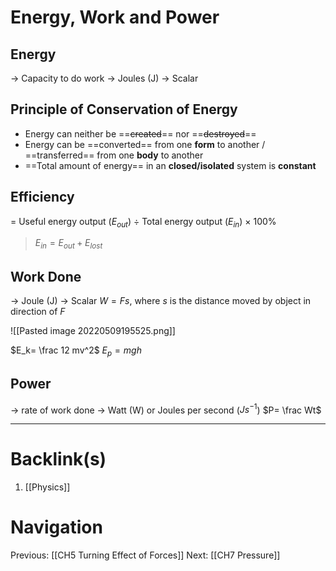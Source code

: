 # Energy, Work and Power
## Energy
-> Capacity to do work
-> Joules (J)
-> Scalar

## Principle of Conservation of Energy
- Energy can neither be ==~~created~~== nor ==~~destroyed~~==
- Energy can be ==converted== from one **form** to another / ==transferred== from one **body** to another
- ==Total amount of energy== in an **closed/isolated** system is **constant**

## Efficiency
$=$ Useful energy output ($E_{out}$) $\div$ Total energy output ($E_{in}$) $\times$ 100%

>$E_{in} = E_{out} + E_{lost}$

## Work Done
-> Joule (J)
-> Scalar
$W=Fs$,
where $s$ is the distance moved by object in direction of $F$

![[Pasted image 20220509195525.png]]

$E_k= \frac 12 mv^2$
$E_p=mgh$

## Power
-> rate of work done
-> Watt (W) or Joules per second ($Js^{-1}$)
$P= \frac Wt$

---
# Backlink(s)
1. [[Physics]]

# Navigation
Previous: [[CH5 Turning Effect of Forces]]
Next: [[CH7 Pressure]]